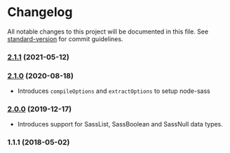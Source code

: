 # Changelog

All notable changes to this project will be documented in this file. See [standard-version](https://github.com/conventional-changelog/standard-version) for commit guidelines.

### [2.1.1](https://github.com/devtin/sass-vars-to-json/compare/v2.1.0...v2.1.1) (2021-05-12)

<a name="2.1.0"></a>
### [2.1.0](https://github.com/devtin/sass-vars-to-json/compare/v2.0.0...v2.1.0) (2020-08-18)

- Introduces `compileOptions` and `extractOptions` to setup node-sass

<a name="2.0.0"></a>
### [2.0.0](https://github.com/devtin/sass-vars-to-json/compare/v1.1.1...v2.0.0) (2019-12-17)

- Introduces support for SassList, SassBoolean and SassNull data types.

<a name="1.1.1"></a>
### 1.1.1 (2018-05-02)

